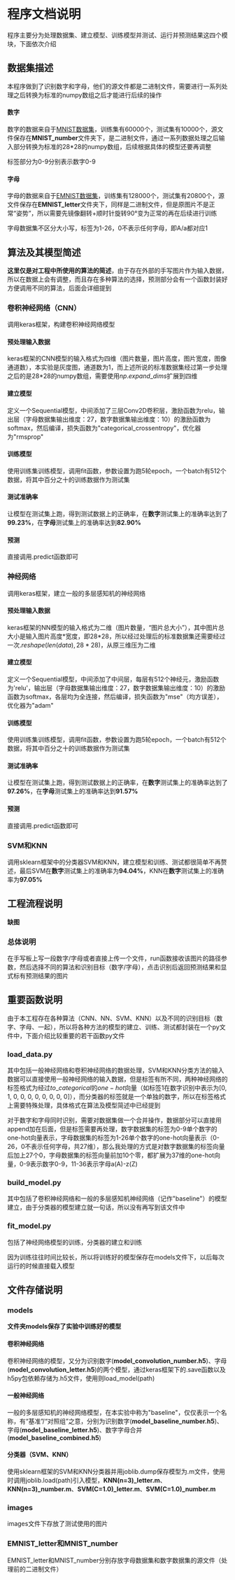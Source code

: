 # 程序文档说明

程序主要分为处理数据集、建立模型、训练模型并测试、运行并预测结果这四个模块，下面依次介绍

## 数据集描述

本程序做到了识别数字和字母，他们的源文件都是二进制文件，需要进行一系列处理之后转换为标准的numpy数组之后才能进行后续的操作

#### 数字

数字的数据来自于[MNIST数据集](http://yann.lecun.com/exdb/mnist/)，训练集有60000个，测试集有10000个，源文件保存在**MNIST_number**文件夹下，是二进制文件，通过一系列数据处理之后输入部分转换为标准的28\*28的numpy数组，后续根据具体的模型还要再调整

标签部分为0-9分别表示数字0-9

#### 字母

字母的数据来自于[EMNIST数据集](https://www.nist.gov/node/1298471/emnist-dataset)，训练集有128000个，测试集有20800个，源文件保存在**EMNIST_letter**文件夹下，同样是二进制文件，但是原图片不是正常“姿势”，所以需要先镜像翻转+顺时针旋转90°变为正常的再在后续进行训练

字母数据集不区分大小写，标签为1-26，0不表示任何字母，即A/a都对应1

## 算法及其模型简述

**这里仅是对工程中所使用的算法的简述**，由于存在外部的手写图片作为输入数据，所以在数据上会有调整，而且存在多种算法的选择，预测部分会有一个函数封装好方便调用不同的算法，后面会详细提到

### 卷积神经网络（CNN）

调用keras框架，构建卷积神经网络模型

#### 预处理输入数据

keras框架的CNN模型的输入格式为四维（图片数量，图片高度，图片宽度，图像通道数），本实验是灰度图，通道数为1，而上述所说的标准数据集经过第一步处理之后的是28*28的numpy数组，需要使用$np.expand\_dims$扩展到四维

#### 建立模型

定义一个Sequential模型，中间添加了三层Conv2D卷积层，激励函数为relu，输出层（字母数据集输出维度：27，数字数据集输出维度：10）的激励函数为softmax，然后编译，损失函数为"categorical_crossentropy"，优化器为"rmsprop"

#### 训练模型

使用训练集训练模型，调用fit函数，参数设置为跑5轮epoch，一个batch有512个数据，将其中百分之十的训练数据作为测试集

#### 测试准确率

让模型在测试集上跑，得到测试数据上的正确率，在**数字**测试集上的准确率达到了**99.23%**，在**字母**测试集上的准确率达到**82.90%**

#### 预测

直接调用.predict函数即可

### 神经网络

调用keras框架，建立一般的多层感知机的神经网络

#### 预处理输入数据

keras框架的NN模型的输入格式为二维（图片数量，“图片总大小”），其中图片总大小是输入图片高度\*宽度，即28\*28，所以经过处理后的标准数据集还需要经过一次$.reshape(len(data), 28*28)$，从原三维压为二维

#### 建立模型

定义一个Sequential模型，中间添加了中间层，每层有512个神经元，激励函数为'relu'，输出层（字母数据集输出维度：27，数字数据集输出维度：10）的激励函数为softmax，各层均为全连接，然后编译，损失函数为"mse"（均方误差），优化器为"adam"

#### 训练模型

使用训练集训练模型，调用fit函数，参数设置为跑5轮epoch，一个batch有512个数据，将其中百分之十的训练数据作为测试集

#### 测试准确率

让模型在测试集上跑，得到测试数据上的正确率，在**数字**测试集上的准确率达到了**97.26%**，在**字母**测试集上的准确率达到**91.57%**

#### 预测

直接调用.predict函数即可

### SVM和KNN

调用sklearn框架中的分类器SVM和KNN，建立模型和训练、测试都很简单不再赘述，最后SVM在**数字**测试集上的准确率为**94.04%**，KNN在**数字**测试集上的准确率为**97.05%**

## 工程流程说明

**缺图**

### 总体说明

在手写板上写一段数字/字母或者直接上传一个文件，run函数接收该图片的路径参数，然后选择不同的算法和识别目标（数字/字母），点击识别后返回预测结果和显式标有预测结果的图片





## 重要函数说明

由于本工程存在各种算法（CNN、NN、SVM、KNN）以及不同的识别目标（数字、字母、一起），所以将各种方法的模型的建立、训练、测试都封装在一个py文件中，下面介绍比较重要的若干函数py文件

### load_data.py

其中包括一般神经网络和卷积神经网络的数据处理，SVM和KNN分类方法的输入数据可以直接使用一般神经网络的输入数据，但是标签有所不同，两种神经网络的标签格式为经过$to\_categorical$的$one-hot$向量（如标签1在数字识别中表示为[0, 1, 0, 0, 0, 0, 0, 0, 0, 0]），而分类器的标签就是一个单独的数字，所以在标签格式上需要特殊处理，具体格式在算法及模型简述中已经提到

对于数字和字母同时识别，需要对数据集做一个合并操作，数据部分可以直接用append加在后面，但是标签需要再处理，数字数据集的标签为0-9单个数字的one-hot向量表示，字母数据集的标签为1-26单个数字的one-hot向量表示（0-26，0不表示任何字母，共27维），那么我处理的方式是对数字数据集的标签向量后加上27个0，字母数据集的标签向量前加10个零，都扩展为37维的one-hot向量，0-9表示数字0-9，11-36表示字母a(A)-z(Z)

### build_model.py

其中包括了卷积神经网络和一般的多层感知机神经网络（记作"baseline"）的模型建立，由于分类器的模型建立就一句话，所以没有再写到该文件中

### fit_model.py

包括了神经网络模型的训练，分类器的建立和训练

因为训练往往时间比较长，所以将训练好的模型保存在models文件下，以后每次运行的时候直接载入模型

## 文件存储说明

### models

**文件夹models保存了实验中训练好的模型**

#### 卷积神经网络

卷积神经网络的模型，又分为识别数字(**model_convolution_number.h5**)、字母(**model_convolution_letter.h5**)的两个模型，通过keras框架下的.save函数以及h5py包依赖存储为.h5文件，使用则load_model(path)

#### 一般神经网络

一般的多层感知机的神经网络模型，在本实验中称为"baseline"，仅仅表示一个名称，有“基准”/“对照组”之意，分别为识别数字(**model_baseline_number.h5**)、字母(**model_baseline_letter.h5**)、数字字母合并(**model_baseline_combined.h5**)

#### 分类器（SVM、KNN）

使用sklearn框架的SVM和KNN分类器并用joblib.dump保存模型为.m文件，使用时调用joblib.load(path)引入模型，**KNN(n=3)_letter.m**、**KNN(n=3)_number.m**、**SVM(C=1.0)_letter.m**、**SVM(C=1.0)_number.m**

### images

images文件下存放了测试使用的图片

### EMNIST_letter和MNIST_number

EMNIST_letter和MNIST_number分别存放字母数据集和数字数据集的源文件（处理前的二进制文件）